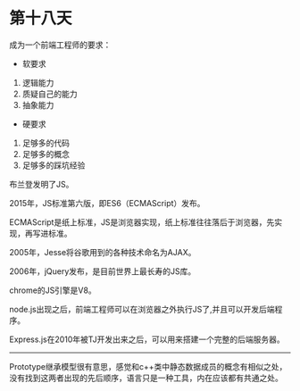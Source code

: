 # 第十八天

成为一个前端工程师的要求：
* 软要求
1. 逻辑能力
2. 质疑自己的能力
3. 抽象能力

* 硬要求
1. 足够多的代码
2. 足够多的概念
3. 足够多的踩坑经验

布兰登发明了JS。

2015年，JS标准第六版，即ES6（ECMAScript）发布。

ECMAScript是纸上标准，JS是浏览器实现，纸上标准往往落后于浏览器，先实现，再写进标准。

2005年，Jesse将谷歌用到的各种技术命名为AJAX。

2006年，jQuery发布，是目前世界上最长寿的JS库。

chrome的JS引擎是V8。

node.js出现之后，前端工程师可以在浏览器之外执行JS了,并且可以开发后端程序。

Express.js在2010年被TJ开发出来之后，可以用来搭建一个完整的后端服务器。

-------------

Prototype继承模型很有意思，感觉和c++类中静态数据成员的概念有相似之处，没有找到这两者出现的先后顺序，语言只是一种工具，内在应该都有共通之处。